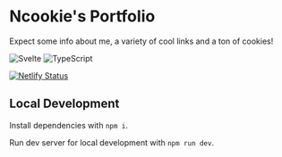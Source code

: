 # Ncookie's Portfolio

Expect some info about me, a variety of cool links and a ton of cookies!

![Svelte](https://img.shields.io/badge/svelte-%23f1413d.svg?style=for-the-badge&logo=svelte&logoColor=white)
![TypeScript](https://img.shields.io/badge/typescript-%23007ACC.svg?style=for-the-badge&logo=typescript&logoColor=white)

[![Netlify Status](https://api.netlify.com/api/v1/badges/94d02b07-ccbe-4593-930d-151a3d3014f3/deploy-status)](https://app.netlify.com/sites/ncookie-portfolio/deploys)

## Local Development

Install dependencies with `npm i`.

Run dev server for local development with `npm run dev`.